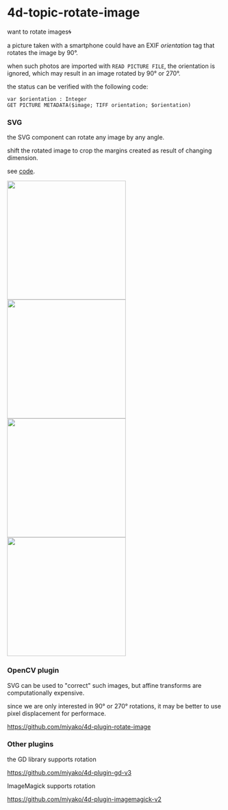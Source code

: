 # 4d-topic-rotate-image
want to rotate images🌀

a picture taken with a smartphone could have an EXIF *orientation* tag that rotates the image by 90°.

when such photos are imported with `READ PICTURE FILE`, the orientation is ignored, which may result in an image rotated by 90° or 270°.

the status can be verified with the following code:

```4d
var $orientation : Integer
GET PICTURE METADATA($image; TIFF orientation; $orientation)
```

### SVG

the SVG component can rotate any image by any angle.

shift the rotated image to crop the margins created as result of changing dimension.

see [code](https://github.com/miyako/4d-topic-rotate-image/blob/main/rotate/Project/Sources/Methods/rotate.4dm).

<img src="https://github.com/user-attachments/assets/af342d2e-6bb5-40b0-bfb7-6e05929e9fab" height=277 width=auto />
<img src="https://github.com/user-attachments/assets/46a56b6c-208f-47f6-b3ad-5473c4ac5630" width=277 height=auto />
<img src="https://github.com/user-attachments/assets/28271c94-03c8-469f-ba44-cd9fb859e0de" height=277 width=auto />
<img src="https://github.com/user-attachments/assets/1042b415-3e50-4b3d-9c3f-4054194ce08e" width=277 height=auto />

### OpenCV plugin

SVG can be used to "correct" such images, but affine transforms are computationally expensive.

since we are only interested in 90° or 270° rotations, it may be better to use pixel displacement for performace.

https://github.com/miyako/4d-plugin-rotate-image

### Other plugins

the GD library supports rotation

https://github.com/miyako/4d-plugin-gd-v3

ImageMagick supports rotation

https://github.com/miyako/4d-plugin-imagemagick-v2
